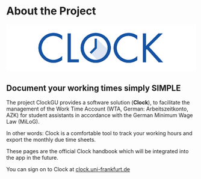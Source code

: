 # About the Project

![](.gitbook/assets/clock_current_logo_600x150.png)

## Document your working times simply SIMPLE

The project ClockGU provides a software solution \(**Clock**\), to facilitate the management of the Work Time Account (WTA, German: Arbeitszeitkonto, AZK) for student assistants in accordance with the German Minimum Wage Law \(MiLoG\).

In other words: Clock is a comfortable tool to track your working hours and export the monthly due time sheets.

These pages are the official Clock handbook which will be integrated into the app in the future.

You can sign on to Clock at [clock.uni-frankfurt.de](http://clock.uni-frankfurt.de)
